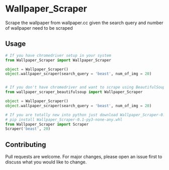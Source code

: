# Wallpaper_Scraper
Scrape the wallpaper from wallpaper.cc given the search query and number of wallpaper need to be scraped

## Usage

```python
# If you have chromedriver setup in your system
from Wallpaper_Scraper import Wallpaper_Scraper

object = Wallpaper_Scraper()
object.wallpaper_scraper(search_query = 'beast', num_of_img = 20)


# If you don't have chromedriver and want to scrape using BeautifulSoup
from wallpaper_scraper_beautifulsoup import Wallpaper_Scraper

object = Wallpaper_Scraper()
object.wallpaper_scraper(search_query = 'beast', num_of_img = 20)

# If you are totally new into python just download Wallpaper_Scraper-0.1-py3-none-any.whl and 
# pip install Wallpaper_Scraper-0.1-py3-none-any.whl
from Wallpaper_Scraper import Scraper
Scraper('beast', 20)
```

## Contributing
Pull requests are welcome. For major changes, please open an issue first to discuss what you would like to change.
